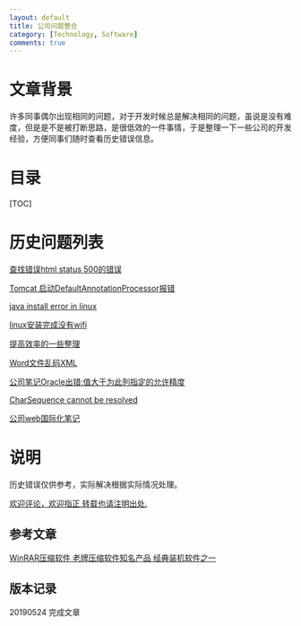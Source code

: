 ```yaml
---
layout: default
title: 公司问题整合
category: [Technology, Software]
comments: true
---
```


# 文章背景
许多同事偶尔出现相同的问题，对于开发时候总是解决相同的问题，虽说是没有难度，但是是不是被打断思路，是很低效的一件事情，于是整理一下一些公司的开发经验，方便同事们随时查看历史错误信息。










# 目录

[TOC]









# 历史问题列表

[查找错误html status 500的错误 ](https://wangkun19930608.github.io/technology/tomcat/2018/01/23/company-HTTP-Status-500/)

[Tomcat 启动DefaultAnnotationProcessor报错](https://wangkun19930608.github.io/technology/tomcat/2018/01/30/company-Tomcat-DefaultAnnotationProcessor/)

[java install error in linux ](https://wangkun19930608.github.io/technology/bug/2018/04/02/company-rpm-is-not-found/)

[linux安装完成没有wifi](https://wangkun19930608.github.io/technology/os/2018/04/03/company-linux-have-no-wifi/)

[提高效率的一些整理](https://wangkun19930608.github.io/culture/idea/2018/04/23/efficient/)

[Word文件乱码XML](https://wangkun19930608.github.io/technology/code/2018/05/10/wordxml/)

[公司笔记Oracle出错:值大于为此列指定的允许精度](https://wangkun19930608.github.io/technology/bug/2018/05/21/company-bug-oracle/)

[CharSequence cannot be resolved](https://wangkun19930608.github.io/technology/bug/2018/05/28/company-bug-charsequence/)

[公司web国际化笔记](https://wangkun19930608.github.io/technology/i18n/2018/06/27/company-i18n/)



# 说明
历史错误仅供参考，实际解决根据实际情况处理。

[欢迎评论，欢迎指正,转载也请注明出处.](https://wangkun19930608.github.io/technology/software/2019/05/21/beyond-plug/)

## 参考文章

[WinRAR压缩软件 老牌压缩软件知名产品 经典装机软件之一](http://www.winrar.com.cn/faq.htm)




## 版本记录

20190524 完成文章



